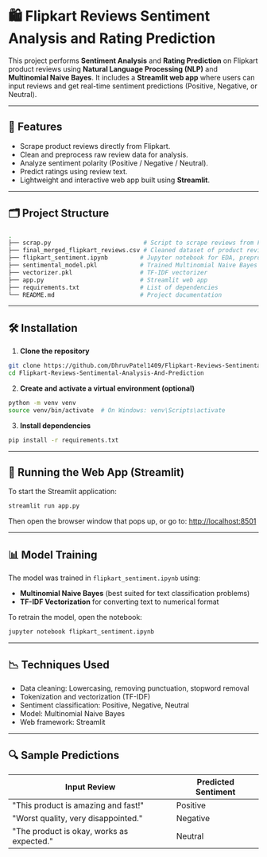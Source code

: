 # 🛍️ Flipkart Reviews Sentiment Analysis and Rating Prediction

This project performs **Sentiment Analysis** and **Rating Prediction** on Flipkart product reviews using **Natural Language Processing (NLP)** and **Multinomial Naive Bayes**. It includes a **Streamlit web app** where users can input reviews and get real-time sentiment predictions (Positive, Negative, or Neutral).

---

## 📌 Features

- Scrape product reviews directly from Flipkart.
- Clean and preprocess raw review data for analysis.
- Analyze sentiment polarity (Positive / Negative / Neutral).
- Predict ratings using review text.
- Lightweight and interactive web app built using **Streamlit**.

---

## 🗂️ Project Structure

```bash
.
├── scrap.py                          # Script to scrape reviews from Flipkart
├── final_merged_flipkart_reviews.csv # Cleaned dataset of product reviews
├── flipkart_sentiment.ipynb         # Jupyter notebook for EDA, preprocessing, and training
├── sentimental_model.pkl            # Trained Multinomial Naive Bayes model
├── vectorizer.pkl                   # TF-IDF vectorizer
├── app.py                           # Streamlit web app
├── requirements.txt                 # List of dependencies
└── README.md                        # Project documentation
```

---

## 🛠️ Installation

1. **Clone the repository**
```bash
git clone https://github.com/DhruvPatel1409/Flipkart-Reviews-Sentimental-Analysis-And-Prediction.git
cd Flipkart-Reviews-Sentimental-Analysis-And-Prediction
```

2. **Create and activate a virtual environment (optional)**
```bash
python -m venv venv
source venv/bin/activate  # On Windows: venv\Scripts\activate
```

3. **Install dependencies**
```bash
pip install -r requirements.txt
```

---

## 🚀 Running the Web App (Streamlit)

To start the Streamlit application:

```bash
streamlit run app.py
```

Then open the browser window that pops up, or go to: [http://localhost:8501](http://localhost:8501)

---

## 📊 Model Training

The model was trained in `flipkart_sentiment.ipynb` using:

- **Multinomial Naive Bayes** (best suited for text classification problems)
- **TF-IDF Vectorization** for converting text to numerical format

To retrain the model, open the notebook:

```bash
jupyter notebook flipkart_sentiment.ipynb
```

---

## 📉 Techniques Used

- Data cleaning: Lowercasing, removing punctuation, stopword removal
- Tokenization and vectorization (TF-IDF)
- Sentiment classification: Positive, Negative, Neutral
- Model: Multinomial Naive Bayes
- Web framework: Streamlit

---

## 🔍 Sample Predictions

| Input Review                                | Predicted Sentiment |
|---------------------------------------------|---------------------|
| "This product is amazing and fast!"         | Positive            |
| "Worst quality, very disappointed."         | Negative            |
| "The product is okay, works as expected."   | Neutral             |
